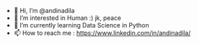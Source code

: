 - 👋 Hi, I’m @andinadila
- 👀 I’m interested in Human :) jk, peace
- 🌱 I’m currently learning Data Science in Python
- 📫 How to reach me : https://www.linkedin.com/in/andinadila/

<!---
andinadila/andinadila is a ✨ special ✨ repository because its `README.md` (this file) appears on your GitHub profile.
You can click the Preview link to take a look at your changes.
--->
